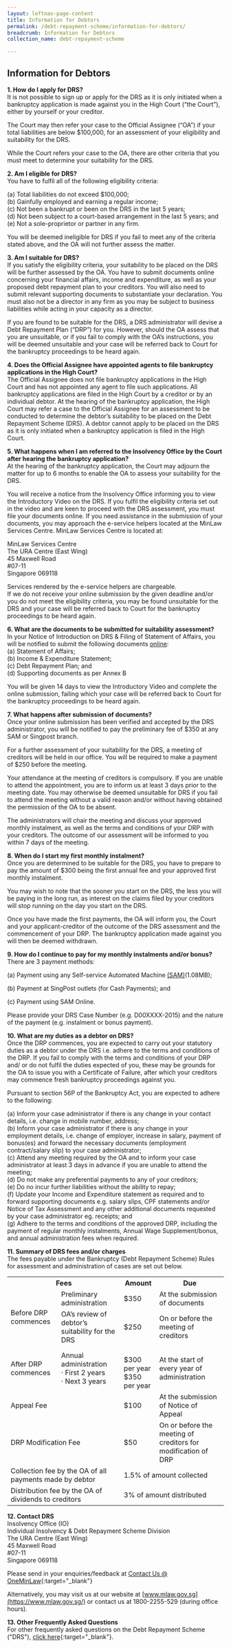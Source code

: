 ```yaml
---
layout: leftnav-page-content
title: Information for Debtors
permalink: /debt-repayment-scheme/information-for-debtors/
breadcrumb: Information for Debtors
collection_name: debt-repayment-scheme

---
```


Information for Debtors
---
**1. How do I apply for DRS?**<br>
It is not possible to sign up or apply for the DRS as it is only initiated when a bankruptcy application is made against you in the High Court (“the Court”), either by yourself or your creditor.<br>

The Court may then refer your case to the Official Assignee (“OA”)  if your total liabilities are below $100,000, for an assessment of your eligibility and suitability for the DRS.<br>

While the Court refers your case to the OA, there are other criteria that you must meet to determine your suitability for the DRS.<br>

**2. Am I eligible for DRS?**<br>
You have to fulfil all of the following eligibility criteria:<br>

(a) Total liabilities do not exceed $100,000;<br>
(b) Gainfully employed and earning a regular income;<br>
(c) Not been a bankrupt or been on the DRS in the last 5 years;<br>
(d) Not been subject to a court-based arrangement in the last 5 years; and<br>
(e) Not a sole-proprietor or partner in any firm.<br>

You will be deemed ineligible for DRS if you fail to meet any of the criteria stated above, and the OA will not further assess the matter.<br>

**3. Am I suitable for DRS?**<br>
If you satisfy the eligibility criteria, your suitability to be placed on the DRS will be further assessed by the OA. You have to submit documents online concerning your financial affairs, income and expenditure, as well as your proposed debt repayment plan to your creditors. You will also need to submit relevant supporting documents to substantiate your declaration. You must also not be a director in any firm as you may be subject to business liabilities while acting in your capacity as a director.<br>

If you are found to be suitable for the DRS, a DRS administrator will devise a Debt Repayment Plan (“DRP”) for you. However, should the OA assess that you are unsuitable, or if you fail to comply with the OA’s instructions, you will be deemed unsuitable and your case will be referred back to Court for the bankruptcy proceedings to be heard again.<br>

**4. Does the Official Assignee have appointed agents to file bankruptcy applications in the High Court?**<br>
The Official Assignee does not file bankruptcy applications in the High Court and has not appointed any agent to file such applications. All bankruptcy applications are filed in the High Court by a creditor or by an individual debtor. At the hearing of the bankruptcy application, the High Court may refer a case to the Official Assignee for an assessment to be conducted to determine the debtor’s suitability to be placed on the Debt Repayment Scheme (DRS). A debtor cannot apply to be placed on the DRS as it is only initiated when a bankruptcy application is filed in the High Court.<br>

**5. What happens when I am referred to the Insolvency Office by the Court after hearing the bankruptcy application?**<br>
At the hearing of the bankruptcy application, the Court may adjourn the matter for up to 6 months to enable the OA to assess your suitability for the DRS.<br>

You will receive a notice from the Insolvency Office informing you to view the Introductory Video on the DRS. If you fulfil the eligibility criteria set out in the video and are keen to proceed with the DRS assessment, you must file your documents online. If you need assistance in the submission of your documents, you may approach the e-service helpers located at the MinLaw Services Centre. MinLaw Services Centre is located at:<br>

MinLaw Services Centre<br>
The URA Centre (East Wing)<br>
45 Maxwell Road<br>
#07-11<br>
Singapore 069118<br>

Services rendered by the e-service helpers are chargeable.<br>
If we do not receive your online submission by the given deadline and/or you do not meet the eligibility criteria, you may be found unsuitable for the DRS and your case will be referred back to Court for the bankruptcy proceedings to be heard again.<br>

**6. What are the documents to be submitted for suitability assessment?**<br>
In your Notice of Introduction on DRS & Filing of Statement of Affairs, you will be notified to submit the following documents [online](https://www.mlaw.gov.sg/eservices/io/):<br>
(a)    Statement of Affairs;<br>
(b)   Income & Expenditure Statement;<br>
(c)    Debt Repayment Plan; and<br>
(d)   Supporting documents as per Annex B<br>

You will be given 14 days to view the Introductory Video and complete the online submission, failing which your case will be referred back to Court for the bankruptcy proceedings to be heard again.<br>

**7. What happens after submission of documents?**<br>
Once your online submission has been verified and accepted by the DRS administrator, you will be notified to pay the preliminary fee of $350 at any SAM or Singpost branch.<br>

For a further assessment of your suitability for the DRS, a meeting of creditors will be held in our office. You will be required to make a payment of $250 before the meeting.<br>

Your attendance at the meeting of creditors is compulsory. If you are unable to attend the appointment, you are to inform us at least 3 days prior to the meeting date. You may otherwise be deemed unsuitable for DRS if you fail to attend the meeting without a valid reason and/or without having obtained the permission of the OA to be absent.<br>

The administrators will chair the meeting and discuss your approved monthly instalment, as well as the terms and conditions of your DRP with your creditors. The outcome of our assessment will be informed to you within 7 days of the meeting.<br>

**8. When do I start my first monthly instalment?**<br>
Once you are determined to be suitable for the DRS, you have to prepare to pay the amount of $300 being the first annual fee and your approved first monthly instalment.<br>

You may wish to note that the sooner you start on the DRS, the less you will be paying in the long run, as interest on the claims filed by your creditors will stop running on the day you start on the DRS.<br>

Once you have made the first payments, the OA will inform you, the Court and your applicant-creditor of the outcome of the DRS assessment and the commencement of your DRP. The bankruptcy application made against you will then be deemed withdrawn.<br>

**9. How do I continue to pay for my monthly instalments and/or bonus?**<br>
There are 3 payment methods:<br>

(a)   Payment using any Self-service Automated Machine [(SAM)](/files/GuidetoUsingSAM(PrelimFee).pdf)(1.08MB);<br>

(b)   Payment at SingPost outlets (for Cash Payments); and<br>

(c)   Payment using SAM Online.<br>

Please provide your DRS Case Number (e.g. D00XXXX-2015) and the nature of the payment (e.g. instalment or bonus payment).<br>

**10. What are my duties as a debtor on DRS?**<br>
Once the DRP commences, you are expected to carry out your statutory duties as a debtor under the DRS i.e. adhere to the terms and conditions of the DRP. If you fail to comply with the terms and conditions of your DRP and/ or do not fulfil the duties expected of you, these may be grounds for the OA to issue you with a Certificate of Failure, after which your creditors may commence fresh bankruptcy proceedings against you.<br>

Pursuant to section 56P of the Bankruptcy Act, you are expected to adhere to the following:<br>

(a)      Inform your case administrator if there is any change in your contact details, i.e. change in mobile number, address;<br>
(b)      Inform your case administrator if there is any change in your employment details, i.e. change of employer, increase in salary, payment of bonus(es) and forward the necessary documents (employment contract/salary slip) to your case administrator;<br>
(c)       Attend any meeting required by the OA and to inform your case administrator at least 3 days in advance if you are unable to attend the meeting;<br>
(d)      Do not make any preferential payments to any of your creditors;<br>
(e)      Do no incur further liabilities without the ability to repay;<br>
(f)       Update your Income and Expenditure statement as required and to forward supporting documents e.g. salary slips, CPF statements and/or Notice of Tax Assessment and any other additional documents requested by your case administrator eg. receipts; and<br>
(g)      Adhere to the terms and conditions of the approved DRP, including the payment of  regular monthly instalments,  Annual Wage Supplement/bonus, and annual administration fees when required.<br>

**11. Summary of DRS fees and/or charges**<br>
The fees payable under the Bankruptcy (Debt Repayment Scheme) Rules for assessment and administration of cases are set out below.<br>

<table>
  <tr>
    <th colspan="2">Fees</th>
    <th>Amount</th>
    <th>Due</th>
  </tr>
  <tr>
    <td rowspan="2">Before DRP commences</td>
    <td>Preliminary administration</td>
    <td>$350</td>
    <td>At the submission of documents</td>
  </tr>
  <tr>
    <td>OA’s review of debtor’s suitability for the DRS</td>
    <td>$250</td>
    <td>On or before the meeting of creditors</td>
  </tr>
  <tr>
    <td>After DRP commences</td>
    <td>
      Annual administration<br>
      · First 2 years<br>
      · Next 3 years
    </td>
    <td>
      <br>
      $300 per year<br>
      $350 per year
    </td>
    <td>At the start of every year of administration</td>
  </tr>
  <tr>
    <td colspan="2">Appeal Fee</td>
    <td>$100</td>
    <td>At the submission of Notice of Appeal</td>
  </tr>
  <tr>
    <td colspan="2">DRP Modification Fee</td>
    <td>$50</td>
    <td>On or before the meeting of creditors for modification of DRP</td>
  </tr>
  <tr>
    <td colspan="2">Collection fee by the OA of all payments made by debtor</td>
    <td colspan="2">1.5% of amount collected</td>
  </tr>
  <tr>
    <td colspan="2">Distribution fee by the OA of dividends to creditors</td>
    <td colspan="2">3% of amount distributed</td>
  </tr>
</table>

**12. Contact DRS**<br>
Insolvency Office (IO)<br>
Individual Insolvency & Debt Repayment Scheme Division<br>
The URA Centre (East Wing)<br>
45 Maxwell Road<br>
#07-11<br>
Singapore 069118<br>

Please send in your enquiries/feedback at [Contact Us @ OneMinLaw](https://www.mlaw.gov.sg/eservices/enquiry/){:target="_blank"}

Alternatively, you may visit us at our website at [www.mlaw.gov.sg](https://www.mlaw.gov.sg/) or contact us at 1800-2255-529 (during office hours).

**13. Other Frequently Asked Questions**<br>
For other frequently asked questions on the Debt Repayment Scheme ("DRS"), [click here](https://va.ecitizen.gov.sg/cfp/customerPages/mlaw/explorefaq.aspx){:target="_blank"}.
